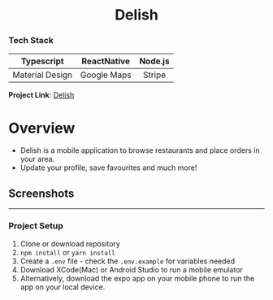 <h1 align="center">
  Delish
</h1>

### Tech Stack

| Typescript | ReactNative | Node.js |
| :---: | :---: | :---: |
| Material Design | Google Maps | Stripe |


**Project Link**: [Delish](https://expo.dev/@rajivtitus/delish-mobile)

# Overview

* Delish is a mobile application to browse restaurants and place orders in your area.
* Update your profile, save favourites and much more!

## Screenshots

---

### Project Setup

1. Clone or download repository
2. `npm install` or `yarn install`
3. Create a `.env` file - check the `.env.example` for variables needed
4. Download XCode(Mac) or Android Studio to run a mobile emulator
5. Alternatively, download the expo app on your mobile phone to run the app on your local device.
